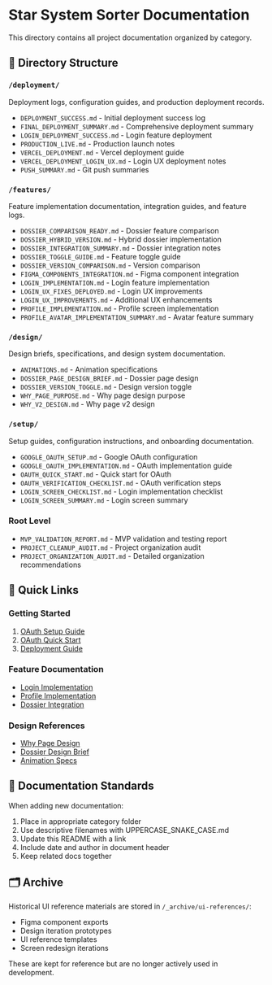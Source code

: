 # Star System Sorter Documentation

This directory contains all project documentation organized by category.

## 📁 Directory Structure

### `/deployment/`
Deployment logs, configuration guides, and production deployment records.

- `DEPLOYMENT_SUCCESS.md` - Initial deployment success log
- `FINAL_DEPLOYMENT_SUMMARY.md` - Comprehensive deployment summary
- `LOGIN_DEPLOYMENT_SUCCESS.md` - Login feature deployment
- `PRODUCTION_LIVE.md` - Production launch notes
- `VERCEL_DEPLOYMENT.md` - Vercel deployment guide
- `VERCEL_DEPLOYMENT_LOGIN_UX.md` - Login UX deployment notes
- `PUSH_SUMMARY.md` - Git push summaries

### `/features/`
Feature implementation documentation, integration guides, and feature logs.

- `DOSSIER_COMPARISON_READY.md` - Dossier feature comparison
- `DOSSIER_HYBRID_VERSION.md` - Hybrid dossier implementation
- `DOSSIER_INTEGRATION_SUMMARY.md` - Dossier integration notes
- `DOSSIER_TOGGLE_GUIDE.md` - Feature toggle guide
- `DOSSIER_VERSION_COMPARISON.md` - Version comparison
- `FIGMA_COMPONENTS_INTEGRATION.md` - Figma component integration
- `LOGIN_IMPLEMENTATION.md` - Login feature implementation
- `LOGIN_UX_FIXES_DEPLOYED.md` - Login UX improvements
- `LOGIN_UX_IMPROVEMENTS.md` - Additional UX enhancements
- `PROFILE_IMPLEMENTATION.md` - Profile screen implementation
- `PROFILE_AVATAR_IMPLEMENTATION_SUMMARY.md` - Avatar feature summary

### `/design/`
Design briefs, specifications, and design system documentation.

- `ANIMATIONS.md` - Animation specifications
- `DOSSIER_PAGE_DESIGN_BRIEF.md` - Dossier page design
- `DOSSIER_VERSION_TOGGLE.md` - Design version toggle
- `WHY_PAGE_PURPOSE.md` - Why page design purpose
- `WHY_V2_DESIGN.md` - Why page v2 design

### `/setup/`
Setup guides, configuration instructions, and onboarding documentation.

- `GOOGLE_OAUTH_SETUP.md` - Google OAuth configuration
- `GOOGLE_OAUTH_IMPLEMENTATION.md` - OAuth implementation guide
- `OAUTH_QUICK_START.md` - Quick start for OAuth
- `OAUTH_VERIFICATION_CHECKLIST.md` - OAuth verification steps
- `LOGIN_SCREEN_CHECKLIST.md` - Login implementation checklist
- `LOGIN_SCREEN_SUMMARY.md` - Login screen summary

### Root Level
- `MVP_VALIDATION_REPORT.md` - MVP validation and testing report
- `PROJECT_CLEANUP_AUDIT.md` - Project organization audit
- `PROJECT_ORGANIZATION_AUDIT.md` - Detailed organization recommendations

## 🔗 Quick Links

### Getting Started
1. [OAuth Setup Guide](./setup/GOOGLE_OAUTH_SETUP.md)
2. [OAuth Quick Start](./setup/OAUTH_QUICK_START.md)
3. [Deployment Guide](./deployment/VERCEL_DEPLOYMENT.md)

### Feature Documentation
- [Login Implementation](./features/LOGIN_IMPLEMENTATION.md)
- [Profile Implementation](./features/PROFILE_IMPLEMENTATION.md)
- [Dossier Integration](./features/DOSSIER_INTEGRATION_SUMMARY.md)

### Design References
- [Why Page Design](./design/WHY_PAGE_PURPOSE.md)
- [Dossier Design Brief](./design/DOSSIER_PAGE_DESIGN_BRIEF.md)
- [Animation Specs](./design/ANIMATIONS.md)

## 📝 Documentation Standards

When adding new documentation:
1. Place in appropriate category folder
2. Use descriptive filenames with UPPERCASE_SNAKE_CASE.md
3. Update this README with a link
4. Include date and author in document header
5. Keep related docs together

## 🗂️ Archive

Historical UI reference materials are stored in `/_archive/ui-references/`:
- Figma component exports
- Design iteration prototypes
- UI reference templates
- Screen redesign iterations

These are kept for reference but are no longer actively used in development.
